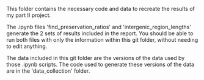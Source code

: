 This folder contains the necessary code and data to recreate the results of my part II project.

The .ipynb files 'find_preservation_ratios' and 'intergenic_region_lengths' generate the 2 sets of results included in the report. You should be able to run both files with only the information within this git folder, without needing to edit anything.

The data included in this git folder are the versions of the data used by those .ipynb scripts. The code used to generate these versions of the data are in the 'data_collection' folder.

